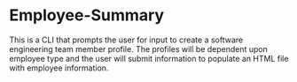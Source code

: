 # Employee-Summary
This is a CLI that prompts the user for input to create a software engineering team member profile. The profiles will be dependent upon employee type and the user will submit information to populate an HTML file with employee information.
